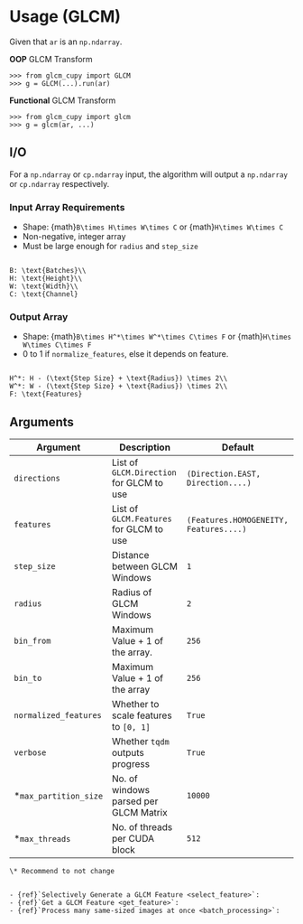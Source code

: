 # Usage (GLCM)

Given that `ar` is an `np.ndarray`.

**OOP** GLCM Transform

```pycon
>>> from glcm_cupy import GLCM
>>> g = GLCM(...).run(ar)
```

**Functional** GLCM Transform

```pycon
>>> from glcm_cupy import glcm
>>> g = glcm(ar, ...)
```

## I/O

For a `np.ndarray` or `cp.ndarray` input, the algorithm will output a
`np.ndarray` or `cp.ndarray` respectively.

### Input Array Requirements

- Shape: {math}`B\times H\times W\times C` or {math}`H\times W\times C`
- Non-negative, integer array
- Must be large enough for `radius` and `step_size`

```{math}

B: \text{Batches}\\
H: \text{Height}\\
W: \text{Width}\\
C: \text{Channel}
```

### Output Array

- Shape: {math}`B\times H^*\times W^*\times C\times F` or {math}`H\times W\times C\times F`
- 0 to 1 if `normalize_features`, else it depends on feature.

```{math}

H^*: H - (\text{Step Size} + \text{Radius}) \times 2\\
W^*: W - (\text{Step Size} + \text{Radius}) \times 2\\
F: \text{Features}
```

## Arguments

| Argument              | Description                              | Default                                |
|-----------------------|------------------------------------------|----------------------------------------|
| `directions`          | List of `GLCM.Direction` for GLCM to use | `(Direction.EAST, Direction....)`      |
| `features`            | List of `GLCM.Features` for GLCM to use  | `(Features.HOMOGENEITY, Features....)` |
| `step_size`           | Distance between GLCM Windows            | `1`                                    |
| `radius`              | Radius of GLCM Windows                   | `2`                                    |
| `bin_from`            | Maximum Value + 1 of the array.          | `256`                                  |
| `bin_to`              | Maximum Value + 1 of the array           | `256`                                  |
| `normalized_features` | Whether to scale features to `[0, 1]`    | `True`                                 |
| `verbose`             | Whether `tqdm` outputs progress          | `True`                                 |
| *`max_partition_size` | No. of windows parsed per GLCM Matrix    | `10000`                                |
| *`max_threads`        | No. of threads per CUDA block            | `512`                                  |

```{note}
\* Recommend to not change
```

```{seealso}

- {ref}`Selectively Generate a GLCM Feature <select_feature>`:
- {ref}`Get a GLCM Feature <get_feature>`:
- {ref}`Process many same-sized images at once <batch_processing>`:
```

